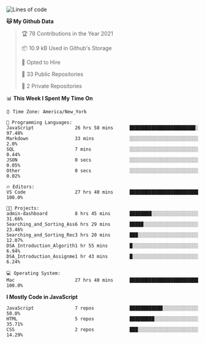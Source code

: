 <!--START_SECTION:waka-->
![Lines of code](https://img.shields.io/badge/From%20Hello%20World%20I%27ve%20Written-120847%20lines%20of%20code-blue)

**🐱 My Github Data** 

> 🏆 78 Contributions in the Year 2021
 > 
> 📦 10.9 kB Used in Github's Storage 
 > 
> 💼 Opted to Hire
 > 
> 📜 33 Public Repositories 
 > 
> 🔑 2 Private Repositories  
 > 
📊 **This Week I Spent My Time On** 

```text
⌚︎ Time Zone: America/New_York

💬 Programming Languages: 
JavaScript               26 hrs 58 mins      ████████████████████████░   97.48% 
Markdown                 33 mins             ░░░░░░░░░░░░░░░░░░░░░░░░░   2.0% 
SQL                      7 mins              ░░░░░░░░░░░░░░░░░░░░░░░░░   0.44% 
JSON                     0 secs              ░░░░░░░░░░░░░░░░░░░░░░░░░   0.05% 
Other                    0 secs              ░░░░░░░░░░░░░░░░░░░░░░░░░   0.02%

🔥 Editors: 
VS Code                  27 hrs 40 mins      █████████████████████████   100.0%

🐱‍💻 Projects: 
admin-dashboard          8 hrs 45 mins       ████████░░░░░░░░░░░░░░░░░   31.66% 
Searching_and_Sorting_Ass6 hrs 29 mins       █████░░░░░░░░░░░░░░░░░░░░   23.46% 
Searching_and_Sorting_Rec3 hrs 20 mins       ███░░░░░░░░░░░░░░░░░░░░░░   12.07% 
DSA_Introduction_Algorith1 hr 55 mins        █░░░░░░░░░░░░░░░░░░░░░░░░   6.94% 
DSA_Introduction_Assignme1 hr 43 mins        █░░░░░░░░░░░░░░░░░░░░░░░░   6.24%

💻 Operating System: 
Mac                      27 hrs 40 mins      █████████████████████████   100.0%

```

**I Mostly Code in JavaScript** 

```text
JavaScript               7 repos             ████████████░░░░░░░░░░░░░   50.0% 
HTML                     5 repos             █████████░░░░░░░░░░░░░░░░   35.71% 
CSS                      2 repos             ███░░░░░░░░░░░░░░░░░░░░░░   14.29%

```



<!--END_SECTION:waka-->
